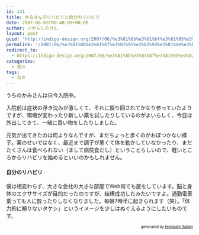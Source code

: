 ```yaml
---
id: 141
title: かみさんのリハビリと自分のリハビリ
date: 2007-06-03T00:40:00+00:00
author: いがらしたけし
layout: post
guid: 'http://indigo-design.org/2007/06/%e3%81%8b%e3%81%bf%e3%81%95%e3%82%93%e3%81%ae%e3%83%aa%e3%83%8f%e3%83%93%e3%83%aa%e3%81%a8%e8%87%aa%e5%88%86%e3%81%ae%e3%83%aa%e3%83%8f%e3%83%93%e3%83%aa/'
permalink: '/2007/06/%e3%81%8b%e3%81%bf%e3%81%95%e3%82%93%e3%81%ae%e3%83%aa%e3%83%8f%e3%83%93%e3%83%aa%e3%81%a8%e8%87%aa%e5%88%86%e3%81%ae%e3%83%aa%e3%83%8f%e3%83%93%e3%83%aa/'
redirect_to:
  - https://indigo-design.org/2007/06/%e3%81%8b%e3%81%bf%e3%81%95%e3%82%93%e3%81%ae%e3%83%aa%e3%83%8f%e3%83%93%e3%83%aa%e3%81%a8%e8%87%aa%e5%88%86%e3%81%ae%e3%83%aa%e3%83%8f%e3%83%93%e3%83%aa/
categories:
  - 日々
tags:
  - 日々
---
```

<p>うちのかみさんは只今入院中。</p><p>入院前は症状の浮き沈みが激しくて、それに振り回されてかなり参っていたようですが、環境が変わったり新しい薬を試したりしているのがよいらしく、今日は外出してきて、一緒に買い物をしたりしました。</p><p>元気が出てきたのは何よりなんですが、まだちょっと歩くのがおぼつかない様子。薬のせいではなく、最近まで調子が悪くて体を動かしていなかったり、まだたくさんは食べられない（まして病院食だし）ということらしいので、軽いところからリハビリを始めるといいのかもしれません。</p><h4>自分のリハビリ</h4><p>僕は相変わらず、大きな会社の大きな部屋でWeb何でも屋をしています。脳と身体のエクササイズが目的だったのですが、結構成功したみたいですよ。通勤電車乗っても人に酔ったりしなくなりました。毎朝7時半に起きられます（笑）。「体力的に頼りないタケシ」というイメージを少しはぬぐえるようにしたいものです。</p><!--feedpath info start--><div style="text-align: right;font-size: 10px">&nbsp;&nbsp;<span>generated by <a href="http://feedpath.jp" title="feedpath Rabbit" target="_blank">feedpath Rabbit</a></span></div><!--feedpath info end-->